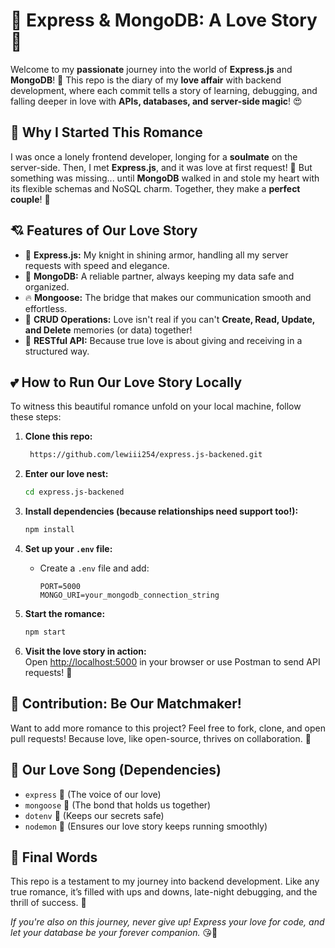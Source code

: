 # 💖 Express & MongoDB: A Love Story 💖

Welcome to my **passionate** journey into the world of **Express.js** and **MongoDB**! 🥰 This repo is the diary of my **love affair** with backend development, where each commit tells a story of learning, debugging, and falling deeper in love with **APIs, databases, and server-side magic**! 😍

## 🌹 Why I Started This Romance

I was once a lonely frontend developer, longing for a **soulmate** on the server-side. Then, I met **Express.js**, and it was love at first request! 💌 But something was missing... until **MongoDB** walked in and stole my heart with its flexible schemas and NoSQL charm. Together, they make a **perfect couple**! 🫶

## 💘 Features of Our Love Story

- 🏹 **Express.js:** My knight in shining armor, handling all my server requests with speed and elegance.
- 💾 **MongoDB:** A reliable partner, always keeping my data safe and organized.
- 🔥 **Mongoose:** The bridge that makes our communication smooth and effortless.
- 💑 **CRUD Operations:** Love isn't real if you can't **Create, Read, Update, and Delete** memories (or data) together!
- 🚀 **RESTful API:** Because true love is about giving and receiving in a structured way.

## 💕 How to Run Our Love Story Locally

To witness this beautiful romance unfold on your local machine, follow these steps:

1. **Clone this repo:**  
   ```sh
    https://github.com/lewiii254/express.js-backened.git

   ```

2. **Enter our love nest:**
   ```sh
   cd express.js-backened
   ```

3. **Install dependencies (because relationships need support too!):**
   ```sh
   npm install
   ```

4. **Set up your `.env` file:**
   - Create a `.env` file and add:
     ```
     PORT=5000
     MONGO_URI=your_mongodb_connection_string
     ```

5. **Start the romance:**
   ```sh
   npm start
   ```

6. **Visit the love story in action:**  
   Open [http://localhost:5000](http://localhost:5000) in your browser or use Postman to send API requests! 💑

## 💓 Contribution: Be Our Matchmaker!

Want to add more romance to this project? Feel free to fork, clone, and open pull requests! Because love, like open-source, thrives on collaboration. 💞

## 🎵 Our Love Song (Dependencies)

- `express` 🎤 (The voice of our love)
- `mongoose` 💍 (The bond that holds us together)
- `dotenv` 🌿 (Keeps our secrets safe)
- `nodemon` 🔄 (Ensures our love story keeps running smoothly)

## 💌 Final Words

This repo is a testament to my journey into backend development. Like any true romance, it’s filled with ups and downs, late-night debugging, and the thrill of success. 💖

_If you're also on this journey, never give up! Express your love for code, and let your database be your forever companion._ 😘🚀

